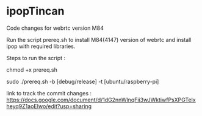 # ipopTincan
Code changes for webrtc version M84

Run the script prereq.sh to install M84(4147) version of webrtc and install ipop with required libraries.

Steps to run the script :

chmod +x prereq.sh

sudo ./prereq.sh -b [debug/release] -t [ubuntu/raspberry-pi]

link to track the commit changes : https://docs.google.com/document/d/1dG2nnWlnqFii3wJWktiwfPsXPGTeIxheyq9Z1aoEIwo/edit?usp=sharing

